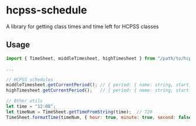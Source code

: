 # hcpss-schedule
A library for getting class times and time left for HCPSS classes
## Usage
```js
import { TimeSheet, middleTimesheet, highTimesheet } from "/path/to/hcpss-schedule/main";

...

// HCPSS schedules
middleTimesheet.getCurrentPeriod(); // { period: { name: string, start: number, end: number }, timeLeft: number }
highTimesheet.getCurrentPeriod();   // { period: { name: string, start: number, end: number }, timeLeft: number }

// Other utils
let time = "12:00";
let timeNum = TimeSheet.getTimeFromString(time);  // 720
TimeSheet.formatTime(timeNum, { hour: true, minute: true, second: false })  // "12:00"
```
